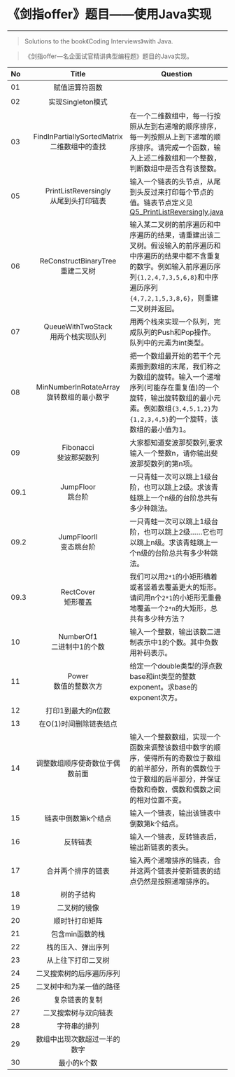 # 《剑指offer》题目——使用Java实现
***
> Solutions to the book《Coding Interviews》with Java.

>《剑指offer—名企面试官精讲典型编程题》题目的Java实现。

| No | Title | Question | Solution |
|:--------|:--------:|--------|:--------:|
|01|赋值运算符函数||:no_entry:|
|02|实现Singleton模式||:no_entry:|
|03|FindInPartiallySortedMatrix<br>二维数组中的查找|在一个二维数组中，每一行按照从左到右递增的顺序排序，每一列按照从上到下递增的顺序排序。请完成一个函数，输入上述二维数组和一个整数，判断数组中是否含有该整数。|[Q3_FindMatrix.java](Q3_FindMatrix.java)|
|05|PrintListReversingly<br>从尾到头打印链表|输入一个链表的头节点，从尾到头反过来打印每个节点的值。链表节点定义见[Q5_PrintListReversingly.java](Q5_PrintListReversingly.java)|[Q5_PrintListReversingly.java](Q5_PrintListReversingly.java)|
|06|ReConstructBinaryTree<br>重建二叉树|输入某二叉树的前序遍历和中序遍历的结果，请重建出该二叉树。假设输入的前序遍历和中序遍历的结果中都不含重复的数字。例如输入前序遍历序列`{1,2,4,7,3,5,6,8}`和中序遍历序列`{4,7,2,1,5,3,8,6}`，则重建二叉树并返回。|[Q6_ReConstructBinaryTree.java](Q6_ReConstructBinaryTree.java)|
|07|QueueWithTwoStack<br>用两个栈实现队列|用两个栈来实现一个队列，完成队列的Push和Pop操作。 队列中的元素为int类型。|[Q7_QueueWithTwoStack.java](Q7_QueueWithTwoStack.java)|
|08|MinNumberInRotateArray<br>旋转数组的最小数字|把一个数组最开始的若干个元素搬到数组的末尾，我们称之为数组的旋转。输入一个递增序列(可能存在重复值)的一个旋转，输出旋转数组的最小元素。例如数组`{3,4,5,1,2}`为`{1,2,3,4,5}`的一个旋转，该数组的最小值为1。|[Q8_MinNumberInRotateArray.java](Q8_MinNumberInRotateArray.java)|
|09|Fibonacci<br>斐波那契数列|大家都知道斐波那契数列,要求输入一个整数n，请你输出斐波那契数列的第n项。|[Q9_Fibonacci.java](Q9_Fibonacci.java)|
|09.1|JumpFloor<br>跳台阶|一只青蛙一次可以跳上1级台阶，也可以跳上2级。求该青蛙跳上一个n级的台阶总共有多少种跳法。|[Q9.1_JumpFloor.java](Q9.1_JumpFloor.java)|
|09.2|JumpFloorII<br>变态跳台阶|一只青蛙一次可以跳上1级台阶，也可以跳上2级……它也可以跳上n级。求该青蛙跳上一个n级的台阶总共有多少种跳法。|[Q9.2_JumpFloorII.java](Q9.2_JumpFloorII.java)|
|09.3|RectCover<br>矩形覆盖|我们可以用`2*1`的小矩形横着或者竖着去覆盖更大的矩形。请问用n个`2*1`的小矩形无重叠地覆盖一个`2*n`的大矩形，总共有多少种方法？|[Q9.3_RectCover.java](Q9.3_RectCover.java)|
|10|NumberOf1<br>二进制中1的个数|输入一个整数，输出该数二进制表示中1的个数。其中负数用补码表示。|[Q10_NumberOf1.java](Q10_NumberOf1.java)|
|11|Power<br>数值的整数次方|给定一个double类型的浮点数base和int类型的整数exponent。求base的exponent次方。|[Q11_Power.java](Q11_Power.java)|
|12|打印1到最大的n位数||:soon:|
|13|在O(1)时间删除链表结点||:soon:|
|14|调整数组顺序使奇数位于偶数前面|输入一个整数数组，实现一个函数来调整该数组中数字的顺序，使得所有的奇数位于数组的前半部分，所有的偶数位于位于数组的后半部分，并保证奇数和奇数，偶数和偶数之间的相对位置不变。|[Q14_ReOrderArray.java](Q14_ReOrderArray.java)|
|15|链表中倒数第k个结点|输入一个链表，输出该链表中倒数第k个结点。|[Q15_FindKthToTail.java](Q15_FindKthToTail.java)|
|16|反转链表|输入一个链表，反转链表后，输出新链表的表头。|[Q16_ReverseList.java](Q16_ReverseList.java)|
|17|合并两个排序的链表|输入两个递增排序的链表，合并这两个链表并使新链表的结点仍然是按照递增排序的。|[Q17_MergeSortedLists](Q17_MergeSortedLists)[Q17_MergeSortedLists_Recursive](Q17_MergeSortedLists_Recursive)|
|18|树的子结构||:soon:|
|19|二叉树的镜像||:soon:|
|20|顺时针打印矩阵||:soon:|
|21|包含min函数的栈||:soon:|
|22|栈的压入、弹出序列||:soon:|
|23|从上往下打印二叉树||:soon:|
|24|二叉搜索树的后序遍历序列||:soon:|
|25|二叉树中和为某一值的路径||:soon:|
|26|复杂链表的复制||:soon:|
|27|二叉搜索树与双向链表||:soon:|
|28|字符串的排列||:soon:|
|29|数组中出现次数超过一半的数字||:soon:|
|30|最小的k个数||:soon:|
